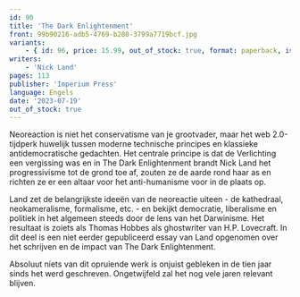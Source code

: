 ```yaml
---
id: 90
title: 'The Dark Enlightenment'
front: 99b90216-adb5-4769-b280-3799a7719bcf.jpg
variants:
    - { id: 96, price: 15.99, out_of_stock: true, format: paperback, isbn: 978-1-922602-68-8 }
writers:
    - 'Nick Land'
pages: 113
publisher: 'Imperium Press'
language: Engels
date: '2023-07-19'
out_of_stock: true
---
```


Neoreaction is niet het conservatisme van je grootvader, maar het web 2.0-tijdperk huwelijk tussen moderne technische principes en klassieke antidemocratische gedachten. Het centrale principe is dat de Verlichting een vergissing was en in The Dark Enlightenment brandt Nick Land het progressivisme tot de grond toe af, zouten ze de aarde rond haar as en richten ze er een altaar voor het anti-humanisme voor in de plaats op.

Land zet de belangrijkste ideeën van de neoreactie uiteen - de kathedraal, neokameralisme, formalisme, etc. - en bekijkt democratie, liberalisme en politiek in het algemeen steeds door de lens van het Darwinisme. Het resultaat is zoiets als Thomas Hobbes als ghostwriter van H.P. Lovecraft. In dit deel is een niet eerder gepubliceerd essay van Land opgenomen over het schrijven en de impact van The Dark Enlightenment.

Absoluut niets van dit opruiende werk is onjuist gebleken in de tien jaar sinds het werd geschreven. Ongetwijfeld zal het nog vele jaren relevant blijven.
